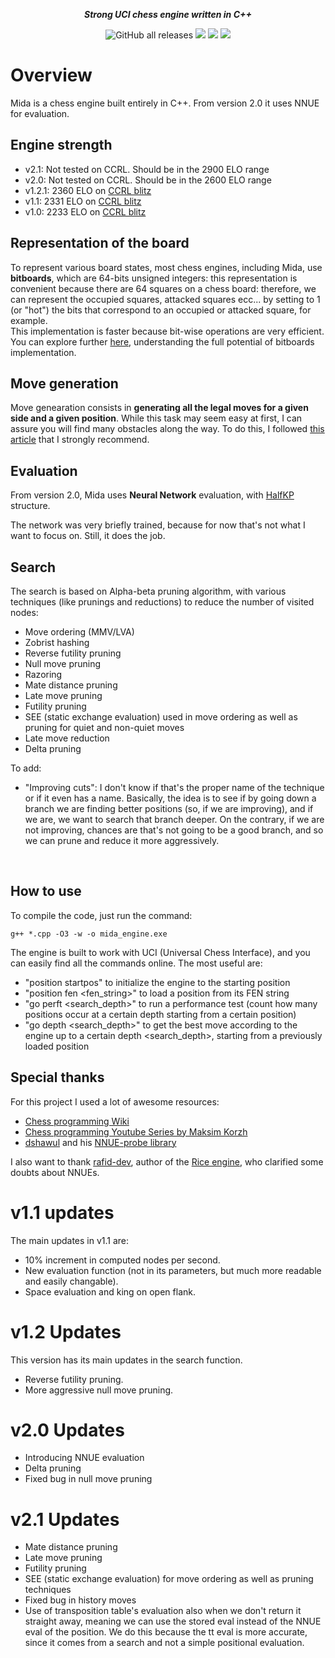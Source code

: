 
<div align="center">

<b><i>Strong UCI chess engine written in C++</i></b>

<img alt="GitHub all releases" src="https://img.shields.io/github/downloads/GiacomoPorpiglia/Mida/total?style=for-the-badge">
<a href="./LICENSE"></a><img src="https://img.shields.io/github/license/GiacomoPorpiglia/Mida?style=for-the-badge">
<img src="https://img.shields.io/github/v/release/GiacomoPorpiglia/Mida?style=for-the-badge">
<img src="https://img.shields.io/github/last-commit/GiacomoPorpiglia/Mida?style=for-the-badge">
</div>

# Overview
Mida is a chess engine built entirely in C++. From version 2.0 it uses NNUE for evaluation. </br>


## Engine strength

- v2.1:   Not tested on CCRL. Should be in the 2900 ELO range
- v2.0:   Not tested on CCRL. Should be in the 2600 ELO range
- v1.2.1: 2360 ELO on [CCRL blitz](https://ccrl.chessdom.com/ccrl/404/) 
- v1.1:   2331 ELO on [CCRL blitz](https://ccrl.chessdom.com/ccrl/404/)
- v1.0:   2233 ELO on [CCRL blitz](https://ccrl.chessdom.com/ccrl/404/) 



## Representation of the board
To represent various board states, most chess engines, including Mida, use <b>bitboards</b>, which are 64-bits unsigned integers: this representation is convenient because there are 64 squares on a chess board: therefore, we can represent the occupied squares, attacked squares ecc... by setting to 1 (or "hot") the bits that correspond to an occupied or attacked square, for example. <br />
This implementation is faster because bit-wise operations are very efficient. You can explore further [here](https://www.chessprogramming.org/Bitboards), understanding the full potential of bitboards implementation. 

## Move generation
Move genearation consists in <b>generating all the legal moves for a given side and a given position</b>. While this task may seem easy at first, I can assure you will find many obstacles along the way.
To do this, I followed [this article](https://peterellisjones.com/posts/generating-legal-chess-moves-efficiently/") that I strongly recommend.
<br/>

## Evaluation
From version 2.0, Mida uses <b>Neural Network</b> evaluation, with [HalfKP](https://www.chessprogramming.org/Stockfish_NNUE#HalfKP) structure. 

The network was very briefly trained, because for now that's not what I want to focus on. Still, it does the job.
<br />

## Search
The search is based on Alpha-beta pruning algorithm, with various techniques (like prunings and reductions) to reduce the number of visited nodes:

* Move ordering (MMV/LVA)
* Zobrist hashing
* Reverse futility pruning
* Null move pruning
* Razoring
* Mate distance pruning
* Late move pruning
* Futility pruning
* SEE (static exchange evaluation) used in move ordering as well as pruning for quiet and non-quiet moves
* Late move reduction
* Delta pruning

To add:
* "Improving cuts": I don't know if that's the proper name of the technique or if it even has a name. 
Basically, the idea is to see if by going down a branch we are finding better positions (so, if we are improving), and if we are, we want to search that branch deeper. On the contrary, if we are not improving, chances are that's not going to be a good branch, and so we can prune and reduce it more aggressively.

<br />

## How to use
To compile the code, just run the command:
```
g++ *.cpp -O3 -w -o mida_engine.exe
```

The engine is built to work with UCI (Universal Chess Interface), and you can easily find all the commands online.
The most useful are:

* "position startpos" to initialize the engine to the starting position
* "position fen <fen_string>" to load a position from its FEN string
* "go perft <search_depth>" to run a performance test (count how many positions occur at a certain depth starting from a certain position)
* "go depth <search_depth>" to get the best move according to the engine up to a certain depth <search_depth>, starting from a previously loaded position

## Special thanks
For this project I used a lot of awesome resources:
- [Chess programming Wiki](https://www.chessprogramming.org/Main_Page)
- [Chess programming Youtube Series by Maksim Korzh](https://www.youtube.com/watch?v=QUNP-UjujBM&list=PLmN0neTso3Jxh8ZIylk74JpwfiWNI76Cs)
- [dshawul](https://github.com/dshawul) and his [NNUE-probe library](https://github.com/dshawul/nnue-probe)

I also want to thank [rafid-dev](https://github.com/rafid-dev), author of the [Rice engine](https://github.com/rafid-dev/rice), who clarified some doubts about NNUEs.


# v1.1 updates
The main updates in v1.1 are:

* 10% increment in computed nodes per second.
* New evaluation function (not in its parameters, but much more readable and easily changable).
* Space evaluation and king on open flank.

# v1.2 Updates
This version has its main updates in the search function.
- Reverse futility pruning.
- More aggressive null move pruning.

# v2.0 Updates
- Introducing NNUE evaluation
- Delta pruning
- Fixed bug in null move pruning


# v2.1 Updates
- Mate distance pruning
- Late move pruning
- Futility pruning
- SEE (static exchange evaluation) for move ordering as well as pruning techniques
- Fixed bug in history moves
- Use of transposition table's evaluation also when we don't return it straight away, meaning we can use the stored eval instead of the NNUE eval of the position. We do this because the tt eval is more accurate, since it comes from a search and not a simple positional evaluation.